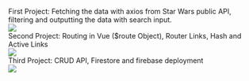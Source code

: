 
First Project: Fetching the data with axios from Star Wars public API, filtering and outputting the data with search input. 
<br />
![](https://media.giphy.com/media/ic1nfTYt9h3JcccL5Y/giphy.gif)
<br />
Second Project: Routing in Vue ($route Object), Router Links, Hash and Active Links
<br />
![](https://media.giphy.com/media/PlatFXPmCqGBDEGM7I/giphy.gif)
<br />
Third Project: CRUD API, Firestore and firebase deployment
<br />
![](https://i.ibb.co/McyLtwg/Screenshot-2019-10-13-at-20-38-51.png)
